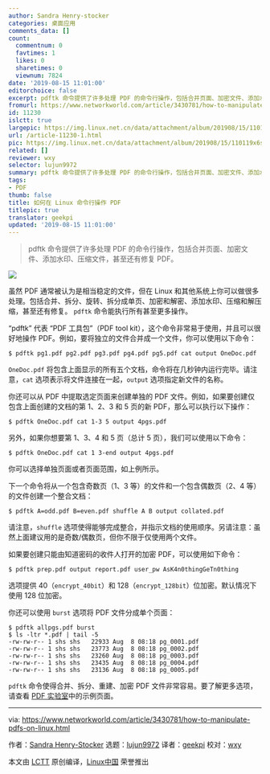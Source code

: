```yaml
---
author: Sandra Henry-stocker
categories: 桌面应用
comments_data: []
count:
  commentnum: 0
  favtimes: 1
  likes: 0
  sharetimes: 0
  viewnum: 7824
date: '2019-08-15 11:01:00'
editorchoice: false
excerpt: pdftk 命令提供了许多处理 PDF 的命令行操作，包括合并页面、加密文件、添加水印、压缩文件，甚至还有修复 PDF。
fromurl: https://www.networkworld.com/article/3430781/how-to-manipulate-pdfs-on-linux.html
id: 11230
islctt: true
largepic: https://img.linux.net.cn/data/attachment/album/201908/15/110119x6sjnjs6s22srnje.jpg
url: /article-11230-1.html
pic: https://img.linux.net.cn/data/attachment/album/201908/15/110119x6sjnjs6s22srnje.jpg.thumb.jpg
related: []
reviewer: wxy
selector: lujun9972
summary: pdftk 命令提供了许多处理 PDF 的命令行操作，包括合并页面、加密文件、添加水印、压缩文件，甚至还有修复 PDF。
tags:
- PDF
thumb: false
title: 如何在 Linux 命令行操作 PDF
titlepic: true
translator: geekpi
updated: '2019-08-15 11:01:00'
---
```



> 
> pdftk 命令提供了许多处理 PDF 的命令行操作，包括合并页面、加密文件、添加水印、压缩文件，甚至还有修复 PDF。
> 
> 
> 


![](/data/attachment/album/201908/15/110119x6sjnjs6s22srnje.jpg)


虽然 PDF 通常被认为是相当稳定的文件，但在 Linux 和其他系统上你可以做很多处理。包括合并、拆分、旋转、拆分成单页、加密和解密、添加水印、压缩和解压缩，甚至还有修复。 `pdftk` 命令能执行所有甚至更多操作。


“pdftk” 代表 “PDF 工具包”（PDF tool kit），这个命令非常易于使用，并且可以很好地操作 PDF。例如，要将独立的文件合并成一个文件，你可以使用以下命令：



```
$ pdftk pg1.pdf pg2.pdf pg3.pdf pg4.pdf pg5.pdf cat output OneDoc.pdf
```

`OneDoc.pdf` 将包含上面显示的所有五个文档，命令将在几秒钟内运行完毕。请注意，`cat` 选项表示将文件连接在一起，`output` 选项指定新文件的名称。


你还可以从 PDF 中提取选定页面来创建单独的 PDF 文件。例如，如果要创建仅包含上面创建的文档的第 1、2、3 和 5 页的新 PDF，那么可以执行以下操作：



```
$ pdftk OneDoc.pdf cat 1-3 5 output 4pgs.pdf
```

另外，如果你想要第 1、3、4 和 5 页（总计 5 页），我们可以使用以下命令：



```
$ pdftk OneDoc.pdf cat 1 3-end output 4pgs.pdf
```

你可以选择单独页面或者页面范围，如上例所示。


下一个命令将从一个包含奇数页（1、3 等）的文件和一个包含偶数页（2、4 等）的文件创建一个整合文档：



```
$ pdftk A=odd.pdf B=even.pdf shuffle A B output collated.pdf
```

请注意，`shuffle` 选项使得能够完成整合，并指示文档的使用顺序。另请注意：虽然上面建议用的是奇数/偶数页，但你不限于仅使用两个文件。


如果要创建只能由知道密码的收件人打开的加密 PDF，可以使用如下命令：



```
$ pdftk prep.pdf output report.pdf user_pw AsK4n0thingGeTn0thing
```

选项提供 40（`encrypt_40bit`）和 128（`encrypt_128bit`）位加密。默认情况下使用 128 位加密。


你还可以使用 `burst` 选项将 PDF 文件分成单个页面：



```
$ pdftk allpgs.pdf burst
$ ls -ltr *.pdf | tail -5
-rw-rw-r-- 1 shs shs   22933 Aug  8 08:18 pg_0001.pdf
-rw-rw-r-- 1 shs shs   23773 Aug  8 08:18 pg_0002.pdf
-rw-rw-r-- 1 shs shs   23260 Aug  8 08:18 pg_0003.pdf
-rw-rw-r-- 1 shs shs   23435 Aug  8 08:18 pg_0004.pdf
-rw-rw-r-- 1 shs shs   23136 Aug  8 08:18 pg_0005.pdf
```

`pdftk` 命令使得合并、拆分、重建、加密 PDF 文件非常容易。要了解更多选项，请查看 [PDF 实验室](https://www.pdflabs.com/docs/pdftk-cli-examples/)中的示例页面。




---


via: <https://www.networkworld.com/article/3430781/how-to-manipulate-pdfs-on-linux.html>


作者：[Sandra Henry-Stocker](https://www.networkworld.com/author/Sandra-Henry_Stocker/) 选题：[lujun9972](https://github.com/lujun9972) 译者：[geekpi](https://github.com/geekpi) 校对：[wxy](https://github.com/wxy)


本文由 [LCTT](https://github.com/LCTT/TranslateProject) 原创编译，[Linux中国](https://linux.cn/) 荣誉推出